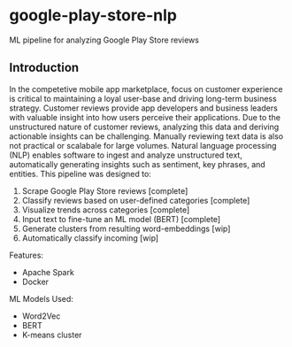 # google-play-store-nlp
ML pipeline for analyzing Google Play Store reviews

## Introduction
In the competetive mobile app marketplace, focus on customer experience is critical to maintaining a loyal user-base and driving long-term business strategy.
Customer reviews provide app developers and business leaders with valuable insight into how users perceive their applications. 
Due to the unstructured nature of customer reviews, analyzing this data and deriving actionable insights can be challenging. Manually reviewing text data is also not practical or scalabale for large volumes. 
Natural language processing (NLP) enables software to ingest and analyze unstructured text, automatically generating insights such as sentiment, key phrases, and entities.
This pipeline was designed to:
1. Scrape Google Play Store reviews [complete]
2. Classify reviews based on user-defined categories [complete]
3. Visualize trends across categories [complete]
4. Input text to fine-tune an ML model (BERT) [complete]
5. Generate clusters from resulting word-embeddings [wip]
6. Automatically classify incoming [wip]

Features:
* Apache Spark
* Docker

ML Models Used:
* Word2Vec
* BERT
* K-means cluster
